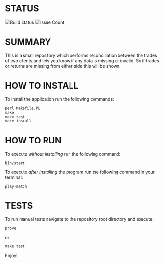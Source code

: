 # STATUS
[![Build Status](https://travis-ci.org/daviemakz/reconciliation.svg?branch=master)](https://travis-ci.org/daviemakz/reconciliation)
[![Issue Count](https://codeclimate.com/github/daviemakz/reconciliation/badges/issue_count.svg)](https://codeclimate.com/github/daviemakz/reconciliation)

# SUMMARY
This is a small repository which performs reconciliation between the trades of two clients and lets you know if any data is missing or invalid. So if trades or returns are missing from either side this will be shown.

# HOW TO INSTALL

To install the application run the following commands:

    perl Makefile.PL
    make
    make test
    make install

# HOW TO RUN

To execute *without installing* run the following command:

    bin/start

To execute *after installing* the program run the following command in your terminal:

    play-match

# TESTS

To run manual tests navigate to the repository root directory and execute:

    prove

or

    make test

Enjoy!
